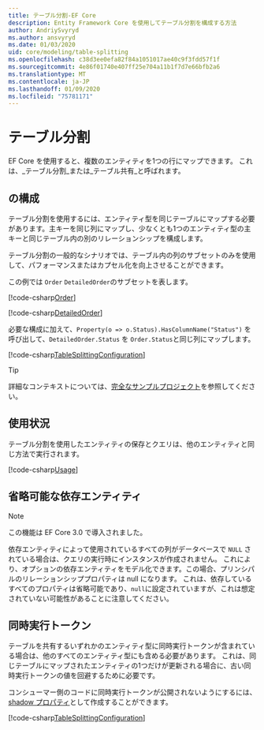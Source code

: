 ```yaml
---
title: テーブル分割-EF Core
description: Entity Framework Core を使用してテーブル分割を構成する方法
author: AndriySvyryd
ms.author: ansvyryd
ms.date: 01/03/2020
uid: core/modeling/table-splitting
ms.openlocfilehash: c38d3ee0efa82f84a1051017ae40c9f3fdd57f1f
ms.sourcegitcommit: 4e86f01740e407ff25e704a11b1f7d7e66bfb2a6
ms.translationtype: MT
ms.contentlocale: ja-JP
ms.lasthandoff: 01/09/2020
ms.locfileid: "75781171"
---
```

# <a name="table-splitting"></a>テーブル分割

EF Core を使用すると、複数のエンティティを1つの行にマップできます。 これは、_テーブル分割_または_テーブル共有_と呼ばれます。

## <a name="configuration"></a>の構成

テーブル分割を使用するには、エンティティ型を同じテーブルにマップする必要があります。主キーを同じ列にマップし、少なくとも1つのエンティティ型の主キーと同じテーブル内の別のリレーションシップを構成します。

テーブル分割の一般的なシナリオでは、テーブル内の列のサブセットのみを使用して、パフォーマンスまたはカプセル化を向上させることができます。

この例では `Order` `DetailedOrder`のサブセットを表します。

[!code-csharp[Order](../../../samples/core/Modeling/TableSplitting/Order.cs?name=Order)]

[!code-csharp[DetailedOrder](../../../samples/core/Modeling/TableSplitting/DetailedOrder.cs?name=DetailedOrder)]

必要な構成に加えて、`Property(o => o.Status).HasColumnName("Status")` を呼び出して、`DetailedOrder.Status` を `Order.Status`と同じ列にマップします。

[!code-csharp[TableSplittingConfiguration](../../../samples/core/Modeling/TableSplitting/TableSplittingContext.cs?name=TableSplitting)]

> [!TIP]
> 詳細なコンテキストについては、[完全なサンプルプロジェクト](https://github.com/aspnet/EntityFramework.Docs/tree/master/samples/core/Modeling/TableSplitting)を参照してください。

## <a name="usage"></a>使用状況

テーブル分割を使用したエンティティの保存とクエリは、他のエンティティと同じ方法で実行されます。

[!code-csharp[Usage](../../../samples/core/Modeling/TableSplitting/Program.cs?name=Usage)]

## <a name="optional-dependent-entity"></a>省略可能な依存エンティティ

> [!NOTE]
> この機能は EF Core 3.0 で導入されました。

依存エンティティによって使用されているすべての列がデータベースで `NULL` されている場合は、クエリの実行時にインスタンスが作成されません。 これにより、オプションの依存エンティティをモデル化できます。この場合、プリンシパルのリレーションシッププロパティは null になります。 これは、依存しているすべてのプロパティは省略可能であり、`null`に設定されていますが、これは想定されていない可能性があることに注意してください。

## <a name="concurrency-tokens"></a>同時実行トークン

テーブルを共有するいずれかのエンティティ型に同時実行トークンが含まれている場合は、他のすべてのエンティティ型にも含める必要があります。 これは、同じテーブルにマップされたエンティティの1つだけが更新される場合に、古い同時実行トークンの値を回避するために必要です。

コンシューマー側のコードに同時実行トークンが公開されないようにするには、 [shadow プロパティ](xref:core/modeling/shadow-properties)として作成することができます。

[!code-csharp[TableSplittingConfiguration](../../../samples/core/Modeling/TableSplitting/TableSplittingContext.cs?name=ConcurrencyToken&highlight=2)]
